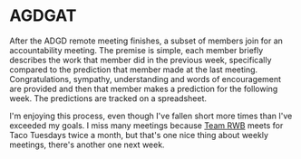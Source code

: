 # AGDGAT

After the ADGD remote meeting finishes, a subset of members join for an
accountability meeting.  The premise is simple, each member briefly describes
the work that member did in the previous week, specifically compared to
the prediction that member made at the last meeting.  Congratulations,
sympathy, understanding and words of encouragement are provided and then
that member makes a prediction for the following week.  The predictions
are tracked on a spreadsheet.

I'm enjoying this process, even though I've fallen short more times
than I've exceeded my goals. I miss many meetings because [Team
RWB](../team_rwb.html) meets for Taco Tuesdays twice a month,
but that's one nice thing about weekly meetings, there's another one
next week.
